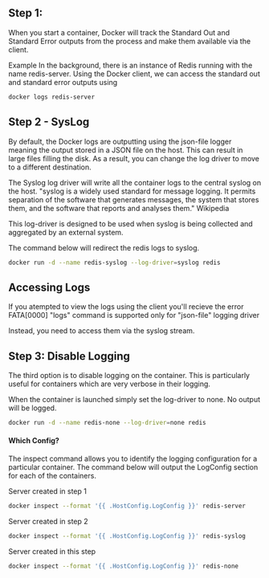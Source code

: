 
## Step 1: 
When you start a container, Docker will track the Standard Out and Standard Error outputs from the process and make them available via the client.

Example
In the background, there is an instance of Redis running with the name redis-server. Using the Docker client, we can access the standard out and standard error outputs using

```bash
docker logs redis-server
```

## Step 2 - SysLog
By default, the Docker logs are outputting using the json-file logger meaning the output stored in a JSON file on the host. This can result in large files filling the disk. As a result, you can change the log driver to move to a different destination.

The Syslog log driver will write all the container logs to the central syslog on the host. "syslog is a widely used standard for message logging. It permits separation of the software that generates messages, the system that stores them, and the software that reports and analyses them." Wikipedia

This log-driver is designed to be used when syslog is being collected and aggregated by an external system.

The command below will redirect the redis logs to syslog.

```bash
docker run -d --name redis-syslog --log-driver=syslog redis
```

## Accessing Logs

If you atempted to view the logs using the client you'll recieve the error FATA[0000] "logs" command is supported only for "json-file" logging driver

Instead, you need to access them via the syslog stream.



## Step 3: Disable Logging

The third option is to disable logging on the container. This is particularly useful for containers which are very verbose in their logging.

When the container is launched simply set the log-driver to none. No output will be logged.

```bash
docker run -d --name redis-none --log-driver=none redis
```

#### Which Config?
The inspect command allows you to identify the logging configuration for a particular container. The command below will output the LogConfig section for each of the containers.

Server created in step 1

```bash
docker inspect --format '{{ .HostConfig.LogConfig }}' redis-server
```

Server created in step 2

```bash
docker inspect --format '{{ .HostConfig.LogConfig }}' redis-syslog
```

Server created in this step

```bash
docker inspect --format '{{ .HostConfig.LogConfig }}' redis-none
```


